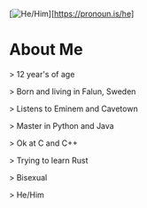
[![He/Him](https://img.shields.io/badge/Prounouns-He%2FHIm-red)][https://pronoun.is/he]

# About Me 
\> 12 year's of age

\> Born and living in Falun, Sweden

\> Listens to Eminem and Cavetown

\> Master in Python and Java

\> Ok at C and C++

\> Trying to learn Rust

\> Bisexual

\> He/Him

